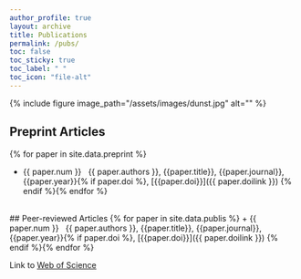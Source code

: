 ```yaml
---
author_profile: true
layout: archive
title: Publications
permalink: /pubs/
toc: false
toc_sticky: true
toc_label: " "
toc_icon: "file-alt"
---
```


{% include figure image_path="/assets/images/dunst.jpg" alt="" %}

## Preprint Articles
{% for paper in site.data.preprint %}
+ {{ paper.num }}  &nbsp;  {{ paper.authors }}, {{paper.title}}, {{paper.journal}}, {{paper.year}}{% if paper.doi %}, [{{paper.doi}}]({{ paper.doilink }})  {% endif %}{% endfor %}

<br>
## Peer-reviewed Articles
{% for paper in site.data.publis %}
+ {{ paper.num }}  &nbsp;  {{ paper.authors }}, {{paper.title}}, {{paper.journal}}, {{paper.year}}{% if paper.doi %}, [{{paper.doi}}]({{ paper.doilink }})  {% endif %}{% endfor %}

Link to [Web of Science](https://publons.com/mashlets?el=badgeCont599&rid=Y-5796-2019)

<!-- ## Presentations
#### Talks


#### Poster
-->
<!--
## Preprint Articles
{% for paper in site.data.preprint %}
- {{ paper.authors }}, {{paper.title}}, {{paper.journal}}, {{paper.year}}{% if paper.doi %}, [link]({{ paper.doi }}){% endif %}{% endfor %}

## Peer-reviewed Articles
{% for paper in site.data.publications %}
+ {{ paper.authors }}, {{paper.title}}, {{paper.journal}}, {{paper.year}}{% if paper.doi %}, [link]({{ paper.doi }}){% endif %}{% endfor %}

## Talks
{% for talk in site.data.talks %}
+ {{ talk.authors }}, {{talk.title}}, {{talk.event}}, {{talk.location}}, {{talk.date}}{% if talk.doi %}, [link]({{ talk.doi }}){% endif %}{% if talk.path %}, [pdf]({{ talk.path }}) {% endif %}{% endfor %}

## Posters
{% for poster in site.data.posters %}
+ {{ poster.authors }}, {{poster.title}}, {{poster.event}}, {{poster.location}}, {{poster.date}}{% if poster.doi %}, [link]({{ poster.doi }}){% endif %}{% if poster.path %}, [pdf]({{ poster.path }}) {% endif %}{% endfor %} -->
